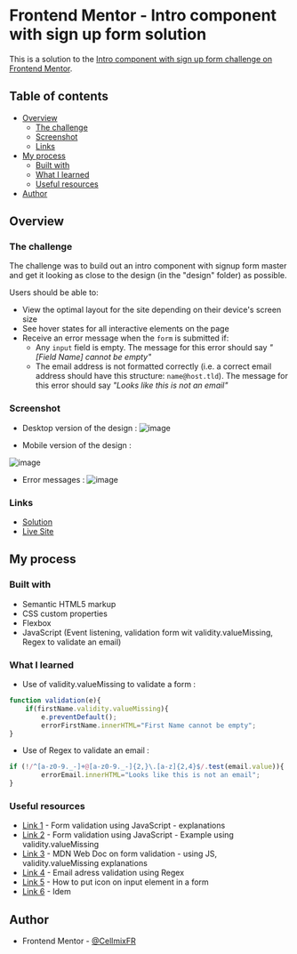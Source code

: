 # Frontend Mentor - Intro component with sign up form solution

This is a solution to the [Intro component with sign up form challenge on Frontend Mentor](https://www.frontendmentor.io/challenges/intro-component-with-signup-form-5cf91bd49edda32581d28fd1). 

## Table of contents

- [Overview](#overview)
  - [The challenge](#the-challenge)
  - [Screenshot](#screenshot)
  - [Links](#links)
- [My process](#my-process)
  - [Built with](#built-with)
  - [What I learned](#what-i-learned)
  - [Useful resources](#useful-resources)
- [Author](#author)

## Overview

### The challenge

The challenge was to build out an intro component with signup form master and get it looking as close to the design (in the "design" folder) as possible.

Users should be able to:

- View the optimal layout for the site depending on their device's screen size
- See hover states for all interactive elements on the page
- Receive an error message when the `form` is submitted if:
  - Any `input` field is empty. The message for this error should say *"[Field Name] cannot be empty"*
  - The email address is not formatted correctly (i.e. a correct email address should have this structure: `name@host.tld`). The message for this error should say *"Looks like this is not an email"*

### Screenshot

- Desktop version of the design : 
![image](https://user-images.githubusercontent.com/85306153/132214464-b3c51320-c01b-4e5f-a580-29e8630d83c5.png)

- Mobile version of the design :

![image](https://user-images.githubusercontent.com/85306153/132214705-bcaac53a-a58f-404f-94ff-b131a4fdcc21.png)

- Error messages : 
![image](https://user-images.githubusercontent.com/85306153/132214949-7a1cd1e0-6988-4815-8ad7-fc482de0c472.png)

### Links

- <a href="https://www.frontendmentor.io/solutions/intro-component-with-signup-form-master-using-html-css-js-5BhsplUr0">Solution</a>
- <a href="https://cellmixfr.github.io/Intro-component-with-signup-form-master/">Live Site</a>

## My process

### Built with

- Semantic HTML5 markup
- CSS custom properties
- Flexbox
- JavaScript (Event listening, validation form wit validity.valueMissing, Regex to validate an email)

### What I learned

- Use of validity.valueMissing to validate a form :
```js
function validation(e){
    if(firstName.validity.valueMissing){
        e.preventDefault();
        errorFirstName.innerHTML="First Name cannot be empty";
}
```
- Use of Regex to validate an email :
```js
if (!/^[a-z0-9._-]+@[a-z0-9._-]{2,}\.[a-z]{2,4}$/.test(email.value)){
        errorEmail.innerHTML="Looks like this is not an email";
}
```

### Useful resources

- [Link 1](https://www.pierre-giraud.com/javascript-apprendre-coder-cours/validation-formulaire) - Form validation using JavaScript - explanations 
- [Link 2](https://jsbin.com/juhako/193/edit?html,js,output) - Form validation using JavaScript - Example using validity.valueMissing
- [Link 3](https://developer.mozilla.org/fr/docs/Learn/Forms/Form_validation) - MDN Web Doc on form validation - using JS, validity.valueMissing explanations
- [Link 4](https://www.journaldunet.fr/web-tech/developpement/1202967-comment-verifier-une-adresse-mail-en-javascript) - Email adress validation using Regex
- [Link 5](https://forums.commentcamarche.net/forum/affich-8437168-mettre-une-image-dans-input) - How to put icon on input element in a form 
- [Link 6](https://stackoverflow.com/questions/917610/put-icon-inside-input-element-in-a-form) - Idem

## Author

- Frontend Mentor - [@CellmixFR](https://www.frontendmentor.io/profile/CellmixFR)


